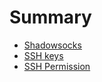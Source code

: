 # Summary

* [Shadowsocks](README.md)
* [SSH keys](ssh-keys.md)
* [SSH Permission](ssh-permission.md)

